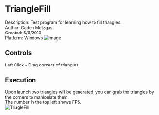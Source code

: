 # TriangleFill
Description: Test program for learning how to fill triangles.\
Author: Caden Metzgus\
Created: 5/6/2019\
Platform: Windows
![image](https://github.com/Cadexcy23/TriangleFill/assets/51723869/c7c4f35e-8309-4a74-8d56-680502790b16)

## Controls
Left Click - Drag corners of triangles.

## Execution
Upon launch two triangles will be generated, you can grab the triangles by the corners to manipulate them.\
The number in the top left shows FPS.\
![TriagleFill](https://github.com/Cadexcy23/TriangleFill/assets/51723869/365ad0fd-d87f-4012-bb51-a777eaf7902c)
